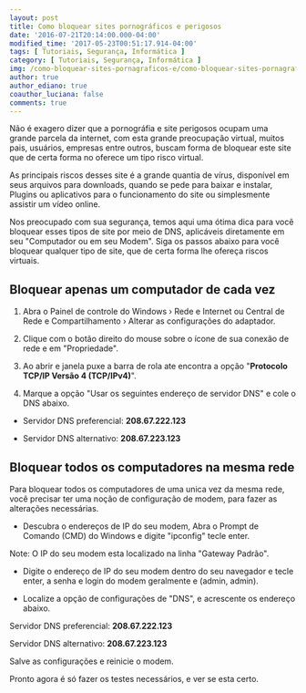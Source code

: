 ```yaml
---
layout: post
title: Como bloquear sites pornográficos e perigosos
date: '2016-07-21T20:14:00.000-04:00'
modified_time: '2017-05-23T00:51:17.914-04:00'
tags: [ Tutoriais, Segurança, Informática ]
category: [ Tutoriais, Segurança, Informática ]
img: /como-bloquear-sites-pornagraficos-e/como-bloquear-sites-pornagraficos-e.jpg
author: true
author_ediano: true
coauthor_luciana: false
comments: true
---
```


Não é exagero dizer que a pornográfia e site perigosos ocupam uma grande parcela da internet, com esta grande preocupação virtual, muitos pais, usuários, empresas entre outros, buscam forma de bloquear este site que de certa forma no oferece um tipo risco virtual.

As principais riscos desses site é a grande quantia de vírus, disponível em seus arquivos para downloads, quando se pede para baixar e instalar, Plugins ou aplicativos para o funcionamento do site ou simplesmente assistir um vídeo online.

Nos preocupado com sua segurança, temos aqui uma ótima dica para você bloquear esses tipos de site por meio de DNS, aplicáveis diretamente em seu "Computador ou em seu Modem". Siga os passos abaixo para você bloquear qualquer tipo de site, que de certa forma lhe ofereça riscos virtuais.

## Bloquear apenas um computador de cada vez
1. Abra o Painel de controle do Windows › Rede e Internet ou Central de Rede e Compartilhamento › Alterar as configurações do adaptador.

2. Clique com o botão direito do mouse sobre o ícone de sua conexão de rede e em "Propriedade".

3. Ao abrir e janela puxe a barra de rola ate encontra a opção "**Protocolo TCP/IP Versão 4 (TCP/IPv4)**".

4. Marque a opção "Usar os seguintes endereço de servidor DNS" e cole o DNS abaixo.

* Servidor DNS preferencial: **208.67.222.123**

* Servidor DNS alternativo: **208.67.223.123**

## Bloquear todos os computadores na mesma rede
Para bloquear todos os computadores de uma unica vez da mesma rede, você precisar ter uma noção de configuração de modem, para fazer as alterações necessárias.

* Descubra o endereços de IP do seu modem, Abra o Prompt de Comando (CMD) do Windows e digite "ipconfig" tecle enter.

Note: O IP do seu modem esta localizado na linha "Gateway Padrão".

* Digite o endereço de IP do seu modem dentro do seu navegador e tecle enter, a senha e login do modem geralmente e (admin, admin).

* Localize a opção de configurações de "DNS", e acrescente os endereço abaixo.

Servidor DNS preferencial: **208.67.222.123**

Servidor DNS alternativo: **208.67.223.123**

Salve as configurações e reinicie o modem.

Pronto agora é só fazer os testes necessários, e ver se esta certo.